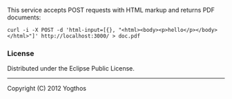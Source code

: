 This service accepts POST requests with HTML markup and returns PDF documents:

    curl -i -X POST -d 'html-input=[{}, "<html><body><p>hello</p></body></html>"]' http://localhost:3000/ > doc.pdf


### License

Distributed under the Eclipse Public License.

***
Copyright (C) 2012 Yogthos
